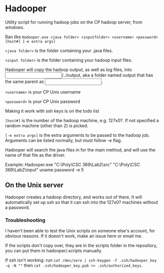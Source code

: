 # Hadooper
Utility script for running hadoop jobs on the CP hadoop server, from windows.

Ran like `Hadooper.exe <java folder> <inputfolder> <username> <password> [host#] [-e extra args]`

`<java folder>` is the folder containing your .java files.

`<input folder>` is the folder containing your hadoop input files.

Hadooper will copy the hadoop output, as well as log files, into <input folder>/../output, aka a folder named output that has the same parent as <input folder>.

`<username>` is your CP Unix username

`<password>` is your CP Unix password

Making it work with ssh keys is on the todo list

`[host#]` is the number of the hadoop machine, e.g. 127x0?.  If not specified a random machine (other than 2) is picked.

`[-e extra args]` is the extra arguments to be passed to the hadoop job.  Arguments can be listed normally, but must follow -e flag.



Hadooper will search the java files in <javafolder> for the main method, and will use the name of that file as the driver.


Example: Hadooper.exe "C:\Poly\CSC 369\Lab2\src" "C:\Poly\CSC 369\Lab2\input" uname password -e 5

## On the Unix server
Hadooper creates a hadoop directory, and works out of there.  It will automatically set up ssh so that it can ssh into the 127x0? machines without a password.

### Troubleshooting
I haven't been able to test the Unix scripts on someone else's account, for obvious reasons.  If it doesn't work, make an issue here or email me.

If the scripts don't copy over, they are in the scripts folder in the repository, you can put them in hadooper/.scripts manually.

If ssh isn't working: run `cat /dev/zero | ssh-keygen -f .ssh/hadooper_key -q -N ""` then `cat .ssh/hadooper_key.pub >> .ssh/authorized_keys`.
